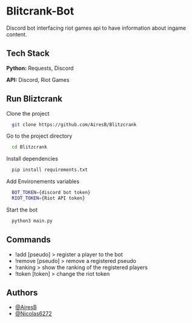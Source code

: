 
# Blitcrank-Bot

Discord bot interfacing riot games api to have information about ingame content.




## Tech Stack

**Python:** Requests, Discord

**API:** Discord, Riot Games


## Run Bliztcrank

Clone the project

```bash
  git clone https://github.com/AiresB/Blitzcrank
```

Go to the project directory

```bash
  cd Blitzcrank
```

Install dependencies

```bash
  pip install requirements.txt
```

Add Environements variables

```bash
  BOT_TOKEN={discord bot token}
  RIOT_TOKEN={Riot API token}
```

Start the bot

```bash
  python3 main.py
```


## Commands

- !add [pseudo] > register a player to the bot
- !remove [pseudo] > remove a registered pseudo
- !ranking  > show the ranking of the registered players
- !token [token] > change the riot token

## Authors

- [@AiresB](https://github.com/AiresB)
- [@Nicolas6272](https://github.com/Nicolas6272)

